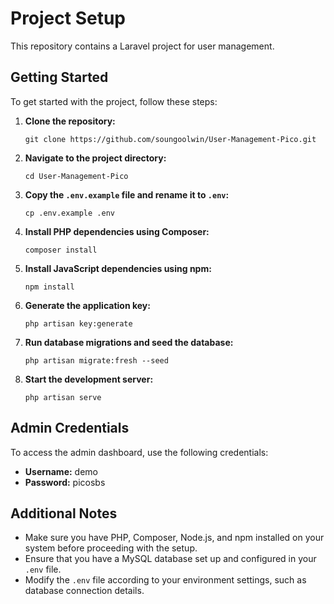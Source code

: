# Project Setup

This repository contains a Laravel project for user management.

## Getting Started

To get started with the project, follow these steps:

1. **Clone the repository:**

    ```
    git clone https://github.com/soungoolwin/User-Management-Pico.git
    ```

2. **Navigate to the project directory:**

    ```
    cd User-Management-Pico
    ```

3. **Copy the `.env.example` file and rename it to `.env`:**

    ```
    cp .env.example .env
    ```

4. **Install PHP dependencies using Composer:**

    ```
    composer install
    ```

5. **Install JavaScript dependencies using npm:**

    ```
    npm install
    ```

6. **Generate the application key:**

    ```
    php artisan key:generate
    ```

7. **Run database migrations and seed the database:**

    ```
    php artisan migrate:fresh --seed
    ```

8. **Start the development server:**

    ```
    php artisan serve
    ```

## Admin Credentials

To access the admin dashboard, use the following credentials:

-   **Username:** demo
-   **Password:** picosbs

## Additional Notes

-   Make sure you have PHP, Composer, Node.js, and npm installed on your system before proceeding with the setup.
-   Ensure that you have a MySQL database set up and configured in your `.env` file.
-   Modify the `.env` file according to your environment settings, such as database connection details.
